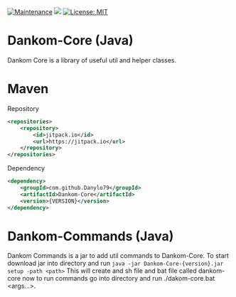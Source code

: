 [![Maintenance](https://img.shields.io/badge/Maintained%3F-yes-green.svg)](https://GitHub.com/Naereen/StrapDown.js/graphs/commit-activity) 
[![](https://jitpack.io/v/Danylo79/Dankom-Core.svg)](https://jitpack.io/#Danylo79/Dankom-Core)
[![License: MIT](https://img.shields.io/badge/License-MIT-yellow.svg)](https://opensource.org/licenses/MIT)

# Dankom-Core (Java)
Dankom Core is a library of useful util and helper classes.

# Maven

Repository
```xml
<repositories>
    <repository>
        <id>jitpack.io</id>
        <url>https://jitpack.io</url>
    </repository>
</repositories>
```
Dependency
```xml
<dependency>
    <groupId>com.github.Danylo79</groupId>
    <artifactId>Dankom-Core</artifactId>
    <version>{VERSION}</version>
</dependency>
```

# Dankom-Commands (Java)
Dankom Commands is a jar to add util commands to Dankom-Core. To start download jar into directory and run `java -jar Dankom-Core-{version}.jar setup -path <path>` This will create and sh file and bat file called dankom-core now to run commands go into directory and run ./dakom-core.bat <command> <args...>.
